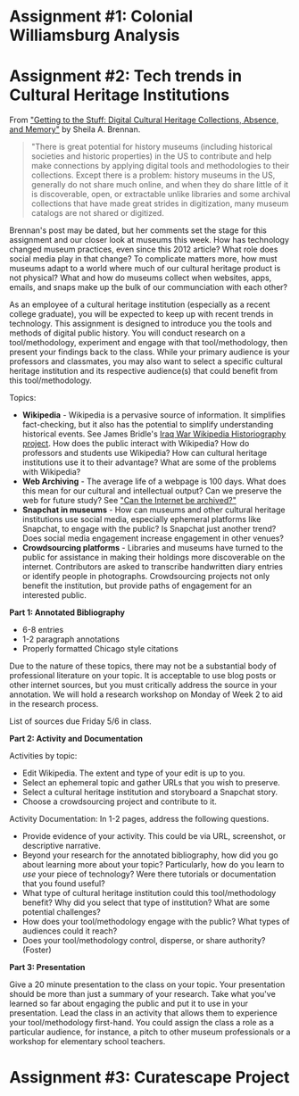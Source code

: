 # Assignment #1: Colonial Williamsburg Analysis


# Assignment #2: Tech trends in Cultural Heritage Institutions 

From ["Getting to the Stuff: Digital Cultural Heritage Collections, Absence, and Memory"](http://www.lotfortynine.org/2012/11/getting-to-the-stuff-digital-cultural-heritage-collections-absence-and-memory/) by Sheila A. Brennan.
> "There is great potential for history museums (including historical societies and historic properties) in the US to contribute and help make connections by applying digital tools and methodologies to their collections. Except there is a problem: history museums in the US, generally do not share much online, and when they do share little of it is discoverable, open, or extractable unlike libraries and some archival collections that have made great strides in digitization, many museum catalogs are not shared or digitized. 

Brennan's post may be dated, but her comments set the stage for this assignment and our closer look at museums this week. How has technology changed museum practices, even since this 2012 article? What role does social media play in that change? To complicate matters more, how must museums adapt to a world where much of our cultural heritage product is not physical? What and how do museums collect when websites, apps, emails, and snaps make up the bulk of our communciation with each other? 

As an employee of a cultural heritage institution (especially as a recent college graduate), you will be expected to keep up with recent trends in technology. This assignment is designed to introduce you the tools and methods of digital public history. You will conduct research on a tool/methodology, experiment and engage with that tool/methodology, then present your findings back to the class. While your primary audience is your professors and classmates, you may also want to select a specific cultural heritage institution and its respective audience(s) that could benefit from this tool/methodology.

Topics:
* **Wikipedia** - Wikipedia is a pervasive source of information. It simplifies fact-checking, but it also has the potential to simplify understanding historical events. See James Bridle's [Iraq War Wikipedia Historiography project](http://booktwo.org/notebook/wikipedia-historiography/). How does the public interact with Wikipedia? How do professors and students use Wikipedia? How can cultural heritage institutions use it to their advantage? What are some of the problems with Wikipedia? 
* **Web Archiving** - The average life of a webpage is 100 days. What does this mean for our cultural and intellectual output? Can we preserve the web for future study? See ["Can the Internet be archived?"](http://www.newyorker.com/magazine/2015/01/26/cobweb) 
* **Snapchat in museums** - How can museums and other cultural heritage institutions use social media, especially ephemeral platforms like Snapchat, to engage with the public? Is Snapchat just another trend? Does social media engagement increase engagement in other venues?
* **Crowdsourcing platforms** - Libraries and museums have turned to the public for assistance in making their holdings more discoverable on the internet. Contributors are asked to transcribe handwritten diary entries or identify people in photographs. Crowdsourcing projects not only benefit the institution, but provide paths of engagement for an interested public. 

**Part 1: Annotated Bibliography**
* 6-8 entries
* 1-2 paragraph annotations
* Properly formatted Chicago style citations

Due to the nature of these topics, there may not be a substantial body of professional literature on your topic. It is acceptable to use blog posts or other internet sources, but you must critically address the source in your annotation. We will hold a research workshop on Monday of Week 2 to aid in the research process.

List of sources due Friday 5/6 in class. 

**Part 2: Activity and Documentation**

Activities by topic:
* Edit Wikipedia. The extent and type of your edit is up to you.
* Select an ephemeral topic and gather URLs that you wish to preserve. 
* Select a cultural heritage institution and storyboard a Snapchat story. 
* Choose a crowdsourcing project and contribute to it.

Activity Documentation:
In 1-2 pages, address the following questions. 
* Provide evidence of your activity. This could be via URL, screenshot, or descriptive narrative. 
* Beyond your research for the annotated bibliography, how did you go about learning more about your topic? Particularly, how do you learn to *use* your piece of technology? Were there tutorials or documentation that you found useful?
* What type of cultural heritage institution could this tool/methodology benefit? Why did you select that type of institution? What are some potential challenges? 
* How does your tool/methodology engage with the public? What types of audiences could it reach? 
* Does your tool/methodology control, disperse, or share authority? (Foster)


**Part 3: Presentation**
 
 Give a 20 minute presentation to the class on your topic. Your presentation should be more than just a summary of your research. Take what you've learned so far about engaging the public and put it to use in your presentation. Lead the class in an activity that allows them to experience your tool/methodology first-hand. You could assign the class a role as a particular audience, for instance, a pitch to other museum professionals or a workshop for elementary school teachers. 

# Assignment #3: Curatescape Project 

